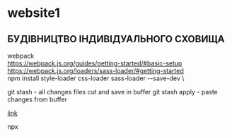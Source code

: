 # website1
## БУДІВНИЦТВО ІНДИВІДУАЛЬНОГО СХОВИЩА

webpack \
https://webpack.js.org/guides/getting-started/#basic-setup \
https://webpack.js.org/loaders/sass-loader/#getting-started \
npm install style-loader css-loader sass-loader --save-dev \

git stash - all changes files cut and save in buffer
git stash apply - paste changes from buffer

[link](https://www.atlassian.com/ru/git/tutorials/saving-changes/git-stash)

npx